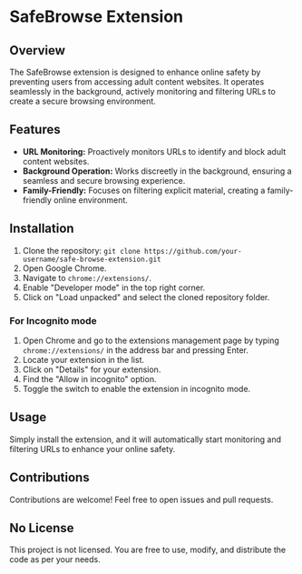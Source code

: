 # SafeBrowse Extension

## Overview

The SafeBrowse extension is designed to enhance online safety by preventing users from accessing adult content websites. It operates seamlessly in the background, actively monitoring and filtering URLs to create a secure browsing environment.

## Features

- **URL Monitoring:** Proactively monitors URLs to identify and block adult content websites.
- **Background Operation:** Works discreetly in the background, ensuring a seamless and secure browsing experience.
- **Family-Friendly:** Focuses on filtering explicit material, creating a family-friendly online environment.

## Installation

1. Clone the repository: `git clone https://github.com/your-username/safe-browse-extension.git`
2. Open Google Chrome.
3. Navigate to `chrome://extensions/`.
4. Enable "Developer mode" in the top right corner.
5. Click on "Load unpacked" and select the cloned repository folder.
   
### For Incognito mode
1. Open Chrome and go to the extensions management page by typing `chrome://extensions/` in the address bar and pressing Enter.
2. Locate your extension in the list.
3. Click on "Details" for your extension.
4. Find the "Allow in incognito" option.
5. Toggle the switch to enable the extension in incognito mode.

## Usage

Simply install the extension, and it will automatically start monitoring and filtering URLs to enhance your online safety.

## Contributions

Contributions are welcome! Feel free to open issues and pull requests.

## No License

This project is not licensed. You are free to use, modify, and distribute the code as per your needs.
